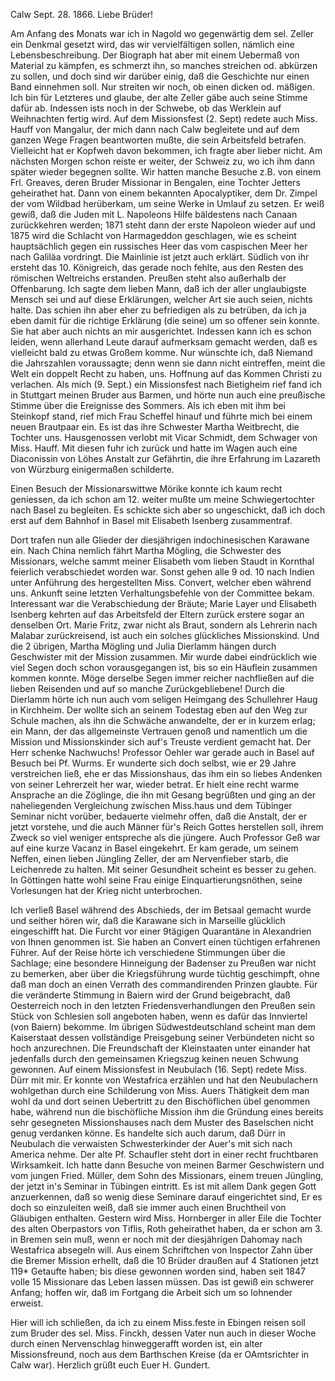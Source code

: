  Calw Sept. 28. 1866.
Liebe Brüder!

Am Anfang des Monats war ich in Nagold wo gegenwärtig dem sel. Zeller ein Denkmal gesetzt wird, das wir vervielfältigen sollen, nämlich eine Lebensbeschreibung. Der Biograph hat aber mit einem Uebermaß von Material zu kämpfen, es schmerzt ihn, so manches streichen od. abkürzen zu sollen, und doch sind wir darüber einig, daß die Geschichte nur einen Band einnehmen soll. Nur streiten wir noch, ob einen dicken od. mäßigen. Ich bin für Letzteres und glaube, der alte Zeller gäbe auch seine Stimme dafür ab. Indessen ists noch in der Schwebe, ob das Werklein auf Weihnachten fertig wird. Auf dem Missionsfest (2. Sept) redete auch Miss. Hauff von Mangalur, der mich dann nach Calw begleitete und auf dem ganzen Wege Fragen beantworten mußte, die sein Arbeitsfeld betrafen. Vielleicht hat er Kopfweh davon bekommen, ich fragte aber lieber nicht. Am nächsten Morgen schon reiste er weiter, der Schweiz zu, wo ich ihm dann später wieder begegnen sollte. 
Wir hatten manche Besuche z.B. von einem Frl. Greaves, deren Bruder Missionar in Bengalen, eine Tochter Jetters geheirathet hat. Dann von einem bekannten Apocalyptiker, dem Dr. Zimpel der vom Wildbad herüberkam, um seine Werke in Umlauf zu setzen. Er weiß gewiß, daß die Juden mit L. Napoleons Hilfe bäldestens nach Canaan zurückkehren werden; 1871 steht dann der erste Napoleon wieder auf und 1875 wird die Schlacht von Harmageddon geschlagen, wie es scheint hauptsächlich gegen ein russisches Heer das vom caspischen Meer her nach Galiläa vordringt. Die Mainlinie ist jetzt auch erklärt. Südlich von ihr ersteht das 10. Königreich, das gerade noch fehlte, aus den Resten des römischen Weltreichs erstanden. Preußen steht also außerhalb der Offenbarung. Ich sagte dem lieben Mann, daß ich der aller unglaubigste Mensch sei und auf diese Erklärungen, welcher Art sie auch seien, nichts halte. Das schien ihn aber eher zu befriedigen als zu betrüben, da ich ja eben damit für die richtige Erklärung (die seine) um so offener sein konnte. Sie hat aber auch nichts an mir ausgerichtet. Indessen kann ich es schon leiden, wenn allerhand Leute darauf aufmerksam gemacht werden, daß es vielleicht bald zu etwas Großem komme. Nur wünschte ich, daß Niemand die Jahrszahlen voraussagte; denn wenn sie dann nicht eintreffen, meint die Welt ein doppelt Recht zu haben, uns. Hoffnung auf das Kommen Christi zu verlachen. Als mich (9. Sept.) ein Missionsfest nach Bietigheim rief fand ich in Stuttgart meinen Bruder aus Barmen, und hörte nun auch eine preußische Stimme über die Ereignisse des Sommers. Als ich eben mit ihm bei Steinkopf stand, rief mich Frau Scheffel hinauf und führte mich bei einem neuen Brautpaar ein. Es ist das ihre Schwester Martha Weitbrecht, die Tochter uns. Hausgenossen verlobt mit Vicar Schmidt, dem Schwager von Miss. Hauff. Mit diesen fuhr ich zurück und hatte im Wagen auch eine Diaconissin von Löhes Anstalt zur Gefährtin, die ihre Erfahrung im Lazareth von Würzburg einigermaßen schilderte.

Einen Besuch der Missionarswittwe Mörike konnte ich kaum recht geniessen, da ich schon am 12. weiter mußte um meine Schwiegertochter nach Basel zu begleiten. Es schickte sich aber so ungeschickt, daß ich doch erst auf dem Bahnhof in Basel mit Elisabeth Isenberg zusammentraf.

Dort trafen nun alle Glieder der diesjährigen indochinesischen Karawane ein. Nach China nemlich fährt Martha Mögling, die Schwester des Missionars, welche sammt meiner Elisabeth vom lieben Staudt in Kornthal feierlich verabschiedet worden war. Sonst gehen alle 9 od. 10 nach Indien unter Anführung des hergestellten Miss. Convert, welcher eben während uns. Ankunft seine letzten Verhaltungsbefehle von der Committee bekam. Interessant war die Verabschiedung der Bräute; Marie Layer und Elisabeth Isenberg kehrten auf das Arbeitsfeld der Eltern zurück erstere sogar an denselben Ort. Marie Fritz, zwar nicht als Braut, sondern als Lehrerin nach Malabar zurückreisend, ist auch ein solches glückliches Missionskind. Und die 2 übrigen, Martha Mögling und Julia Dierlamm hängen durch Geschwister mit der Mission zusammen. Mir wurde dabei eindrücklich wie viel Segen doch schon vorausgegangen ist, bis so ein Häuflein zusammen kommen konnte. Möge derselbe Segen immer reicher nachfließen auf die lieben Reisenden und auf so manche Zurückgebliebene! Durch die Dierlamm hörte ich nun auch vom seligen Heimgang des Schullehrer Haug in Kirchheim. Der wollte sich an seinem Todestag eben auf den Weg zur Schule machen, als ihn die Schwäche anwandelte, der er in kurzem erlag; ein Mann, der das allgemeinste Vertrauen genoß und namentlich um die Mission und Missionskinder sich auf's Treuste verdient gemacht hat. Der Herr schenke Nachwuchs! Professor Oehler war gerade auch in Basel auf Besuch bei Pf. Wurms. Er wunderte sich doch selbst, wie er 29 Jahre verstreichen ließ, ehe er das Missionshaus, das ihm ein so liebes Andenken von seiner Lehrerzeit her war, wieder betrat. Er hielt eine recht warme Ansprache an die Zöglinge, die ihn mit Gesang begrüßten und ging an der naheliegenden Vergleichung zwischen Miss.haus und dem Tübinger Seminar nicht vorüber, bedauerte vielmehr offen, daß die Anstalt, der er jetzt vorstehe, und die auch Männer für's Reich Gottes herstellen soll, ihrem Zweck so viel weniger entspreche als die jüngere. Auch Professor Geß war auf eine kurze Vacanz in Basel eingekehrt. Er kam gerade, um seinem Neffen, einen lieben Jüngling Zeller, der am Nervenfieber starb, die Leichenrede zu halten. Mit seiner Gesundheit scheint es besser zu gehen. In Göttingen hatte wohl seine Frau einige Einquartierungsnöthen, seine Vorlesungen hat der Krieg nicht unterbrochen.

Ich verließ Basel während des Abschieds, der im Betsaal gemacht wurde und seither hören wir, daß die Karawane sich in Marseille glücklich eingeschifft hat. Die Furcht vor einer 9tägigen Quarantäne in Alexandrien von Ihnen genommen ist. Sie haben an Convert einen tüchtigen erfahrenen Führer. Auf der Reise hörte ich verschiedene Stimmungen über die Sachlage; eine besondere Hinneigung der Badenser zu Preußen war nicht zu bemerken, aber über die Kriegsführung wurde tüchtig geschimpft, ohne daß man doch an einen Verrath des commandirenden Prinzen glaubte. Für die veränderte Stimmung in Baiern wird der Grund beigebracht, daß Oesterreich noch in den letzten Friedensverhandlungen den Preußen sein Stück von Schlesien soll angeboten haben, wenn es dafür das Innviertel (von Baiern) bekomme. Im übrigen Südwestdeutschland scheint man dem Kaiserstaat dessen vollständige Preisgebung seiner Verbündeten nicht so hoch anzurechnen. Die Freundschaft der Kleinstaaten unter einander hat jedenfalls durch den gemeinsamen Kriegszug keinen neuen Schwung gewonnen. Auf einem Missionsfest in Neubulach (16. Sept) redete Miss. Dürr mit mir. Er konnte von Westafrica erzählen und hat den Neubulachern wohlgethan durch eine Schilderung von Miss. Auers Thätigkeit dem man wohl da und dort seinen Uebertritt zu den Bischöflichen übel genommen habe, während nun die bischöfliche Mission ihm die Gründung eines bereits sehr gesegneten Missionshauses nach dem Muster des Baselschen nicht genug verdanken könne. Es handelte sich auch darum, daß Dürr in Neubulach die verwaisten Schwesterkinder der Auer's mit sich nach America nehme. Der alte Pf. Schaufler steht dort in einer recht fruchtbaren Wirksamkeit. 
Ich hatte dann Besuche von meinen Barmer Geschwistern und vom jungen Fried. Müller, dem Sohn des Missionars, einem treuen Jüngling, der jetzt in's Seminar in Tübingen eintritt. Es ist mit allem Dank gegen Gott anzuerkennen, daß so wenig diese Seminare darauf eingerichtet sind, Er es doch so einzuleiten weiß, daß sie immer auch einen Bruchtheil von Gläubigen enthalten. 
Gestern wird Miss. Hornberger in aller Eile die Tochter des alten Oberpastors von Tiflis, Roth geheirathet haben, da er schon am 3. in Bremen sein muß, wenn er noch mit der diesjährigen Dahomay nach Westafrica absegeln will. Aus einem Schriftchen von Inspector Zahn über die Bremer Mission erhellt, daß die 10 Brüder draußen auf 4 Stationen jetzt 119* Getaufte haben; bis diese gewonnen worden sind, haben seit 1847 volle 15 Missionare das Leben lassen müssen. Das ist gewiß ein schwerer Anfang; hoffen wir, daß im Fortgang die Arbeit sich um so lohnender erweist.

Hier will ich schließen, da ich zu einem Miss.feste in Ebingen reisen soll zum Bruder des sel. Miss. Finckh, dessen Vater nun auch in dieser Woche durch einen Nervenschlag hinweggerafft worden ist, ein alter Missionsfreund, noch aus dem Barthschen Kreise (da er OAmtsrichter in Calw war). 
 Herzlich grüßt euch
 Euer H. Gundert.
